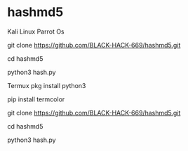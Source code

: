 # hashmd5

Kali Linux Parrot Os

git clone https://github.com/BLACK-HACK-669/hashmd5.git

cd hashmd5

python3 hash.py

Termux
pkg install python3 

pip install termcolor

git clone https://github.com/BLACK-HACK-669/hashmd5.git

cd hashmd5

python3 hash.py
